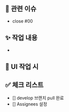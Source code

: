 ## 📌 관련 이슈
<!-- 이슈 완료 전이면 close 없이 #00만 작성해주세요 -->
<!-- 이슈가 없다면 생략해도 좋습니다 -->

- close #00

## ✨ 작업 내용
<!-- 작업한 내용을 명확히 요약해주세요 (예: 기능 추가/수정/제거, 리팩토링 등) -->

-

## 📸 UI 작업 시
<!-- 이미지 or 영상 첨부 -->

## ✅ 체크 리스트
<!-- 체크는 [x]로-->

- [] develop 브랜치 pull 완료
- [] Assignees 설정
